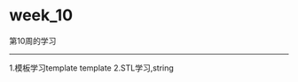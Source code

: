 # week_10
第10周的学习
**********************
1.模板学习template<typename T>  template<class T>
2.STL学习,string